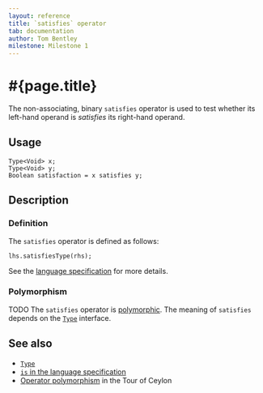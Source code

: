 ```yaml
---
layout: reference
title: `satisfies` operator
tab: documentation
author: Tom Bentley
milestone: Milestone 1
---
```


# #{page.title}

The non-associating, binary `satisfies` operator is used to test whether its 
left-hand  operand is *satisfies* its right-hand operand.

## Usage 

    Type<Void> x;
    Type<Void> y;
    Boolean satisfaction = x satisfies y;

## Description

### Definition

The `satisfies` operator is defined as follows:

    lhs.satisfiesType(rhs);

See the [language specification](#{site.urls.spec}#equalityandcomparisonoperators) 
for more details.

### Polymorphism

TODO The `satisfies` operator is [polymorphic](/documentation/reference/operator/operator-polymorphism). 
The meaning of `satisfies` depends on the 
[`Type`](../../ceylon.language/Type) interface.

## See also

* [`Type`](../../ceylon.language/Type)
* [`is` in the language specification](#{site.urls.spec}#equalityandcomparisonoperators)
* [Operator polymorphism](/documentation/tour/language-module/#operator_polymorphism) 
  in the Tour of Ceylon

